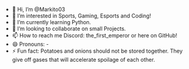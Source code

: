 - 👋 Hi, I’m @Markito03
- 👀 I’m interested in Sports, Gaming, Esports and Coding!
- 🌱 I’m currently learning Python.
- 💞️ I’m looking to collaborate on small Projects.
- 📫 How to reach me Discord: the_first_emperor or here on GitHub! 
- 😄 Pronouns: -
- ⚡ Fun fact: Potatoes and onions should not be stored together. They give off gases that will accelerate spoilage of each other.

<!---
Markito03/Markito03 is a ✨ special ✨ repository because its `README.md` (this file) appears on your GitHub profile.
You can click the Preview link to take a look at your changes.
--->
